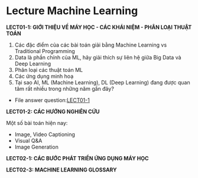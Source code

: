 # Lecture Machine Learning

**LECT01-1: GIỚI THIỆU VỀ MÁY HỌC - CÁC KHÁI NIỆM - PHÂN LOẠI THUẬT TOÁN**

1. Các đặc điểm của các bài toán giải bằng Machine Learning vs Traditional Programming
2. Data là phần chính của ML, hãy giải thích sự liên hệ giữa Big Data và Deep Learning
3. Phân loại các thuật toán ML
3. Các ứng dụng minh hoạ
4. Tại sao AI, ML (Machine Learning), DL (Deep Learning) đang được quan tâm rất nhiều trong những năm gần đây?
* File answer question:[LECT01-1](https://github.com/trong-khanh-1109/CS114.L22.KHCL/blob/79872fd9192794f05e679c707702ed315df1af82/Lecture/LECT01-1.MD)

**LECT01-2: CÁC HƯỚNG NGHIÊN CỨU**

Một số bài toán hiện nay:
- Image, Video Captioning
- Visual Q&A
- Image Generation

**LECT02-1: CÁC BƯỚC PHÁT TRIỂN ỨNG DỤNG MÁY HỌC**

**LECT02-3: MACHINE LEARNING GLOSSARY**




